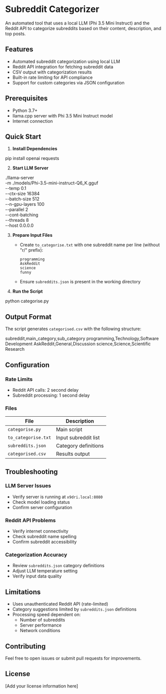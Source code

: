 # Subreddit Categorizer

An automated tool that uses a local LLM (Phi 3.5 Mini Instruct) and the Reddit API to categorize subreddits based on their content, description, and top posts.

## Features

- Automated subreddit categorization using local LLM
- Reddit API integration for fetching subreddit data
- CSV output with categorization results
- Built-in rate limiting for API compliance
- Support for custom categories via JSON configuration

## Prerequisites

- Python 3.7+
- llama.cpp server with Phi 3.5 Mini Instruct model
- Internet connection

## Quick Start

1. **Install Dependencies**

pip install openai requests

2. **Start LLM Server**

./llama-server \
-m ./models/Phi-3.5-mini-instruct-Q6_K.gguf \
--temp 0.1 \
--ctx-size 16384 \
--batch-size 512 \
--n-gpu-layers 100 \
--parallel 2 \
--cont-batching \
--threads 8 \
--host 0.0.0.0

3. **Prepare Input Files**
   - Create `to_categorise.txt` with one subreddit name per line (without "r/" prefix):
     ```
     programming
     AskReddit
     science
     funny
     ```
   - Ensure `subreddits.json` is present in the working directory

4. **Run the Script**

python categorise.py


## Output Format

The script generates `categorised.csv` with the following structure:

subreddit,main_category,sub_category
programming,Technology,Software Development
AskReddit,General,Discussion
science,Science,Scientific Research


## Configuration

### Rate Limits
- Reddit API calls: 2 second delay
- Subreddit processing: 1 second delay

### Files
| File | Description |
|------|-------------|
| `categorise.py` | Main script |
| `to_categorise.txt` | Input subreddit list |
| `subreddits.json` | Category definitions |
| `categorised.csv` | Results output |

## Troubleshooting

### LLM Server Issues
- Verify server is running at `x9dri.local:8080`
- Check model loading status
- Confirm server configuration

### Reddit API Problems
- Verify internet connectivity
- Check subreddit name spelling
- Confirm subreddit accessibility

### Categorization Accuracy
- Review `subreddits.json` category definitions
- Adjust LLM temperature setting
- Verify input data quality

## Limitations

- Uses unauthenticated Reddit API (rate-limited)
- Category suggestions limited by `subreddits.json` definitions
- Processing speed dependent on:
  - Number of subreddits
  - Server performance
  - Network conditions

## Contributing

Feel free to open issues or submit pull requests for improvements.

## License

[Add your license information here]